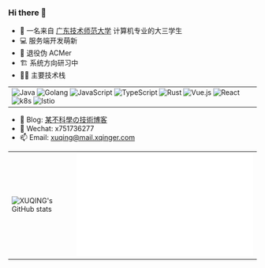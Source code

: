 ### Hi there 👋

<!--
**xxxuuu/xxxuuu** is a ✨ _special_ ✨ repository because its `README.md` (this file) appears on your GitHub profile.

Here are some ideas to get you started:

- 🔭 I’m currently working on ...
- 🌱 I’m currently learning ...
- 👯 I’m looking to collaborate on ...
- 🤔 I’m looking for help with ...
- 💬 Ask me about ...
- 📫 How to reach me: ...
- 😄 Pronouns: ...
- ⚡ Fun fact: ...
-->

- 🔭 一名来自 [广东技术师范大学](https://www.gpnu.edu.cn/) 计算机专业的大三学生
- 💻 服务端开发萌新 
- 🎈 退役伪 ACMer 
- 🏗 系统方向研习中
- 🧑‍💻 主要技术栈

<table>
  <tr>
    <td>
      <img alt="Java" src="https://img.shields.io/badge/-Java-white?style=flat-square&logo=java&logoColor=orange&cacheSeconds=36000"/> 
      <img alt="Golang" src="https://img.shields.io/badge/-Golang-white?style=flat-square&logo=go&cacheSeconds=36000"/>  
      <img alt="JavaScript" src="https://img.shields.io/badge/-JavaScript-white?style=flat-square&logo=javascript&cacheSeconds=36000"/> 
      <img alt="TypeScript" src="https://img.shields.io/badge/-TypeScript-white?style=flat-square&logo=typescript&cacheSeconds=36000"/>  
      <img alt="Rust" src="https://img.shields.io/badge/-Rust-white?style=flat-square&logo=rust&logoColor=black&cacheSeconds=36000"/>
      <img alt="Vue.js" src="https://img.shields.io/badge/-Vue-white?style=flat-square&logo=vue.js&cacheSeconds=36000"/> 
      <img alt="React" src="https://img.shields.io/badge/-React-white?style=flat-square&logo=react&cacheSeconds=36000"/>  
      <img alt="k8s" src="https://img.shields.io/badge/-Kubernetes-white?style=flat-square&logo=kubernetes&cacheSeconds=36000"/> 
      <img alt="Istio" src="https://img.shields.io/badge/-Istio-white?style=flat-square&logo=istio&cacheSeconds=36000"/>  
    </td> 
   </tr>
</table>
  
- 📗 Blog: [某不科學の技術博客](https://xqinger.com/) 
- 💬 Wechat: x751736277
- 📫 Email: xuqing@mail.xqinger.com


<table>
<tr>
<td>
<img alt="XUQING's GitHub stats" src="https://github-readme-stats-liart-theta.vercel.app/api?username=xxxuuu&count_private=true&show_icons=true&include_all_commits=true&hide_title=true"/>
</td>
<td>
<img alt="" src="https://github.com/xxxuuu/github-stats/blob/master/generated/languages.svg"/>
</td>
</tr>
</table>
